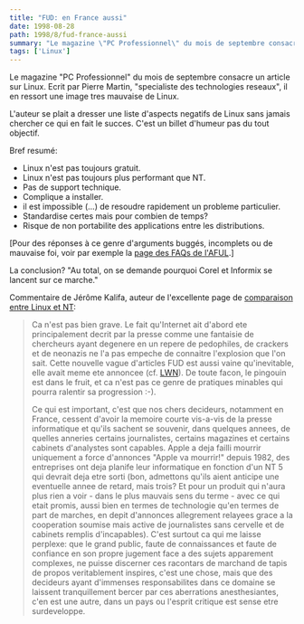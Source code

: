 ```yaml
---
title: "FUD: en France aussi"
date: 1998-08-28
path: 1998/8/fud-france-aussi
summary: "Le magazine \"PC Professionnel\" du mois de septembre consacre un article sur Linux."
tags: ['Linux']
---
```


<P>
Le magazine "PC Professionnel" du mois de septembre consacre un article
sur Linux.  Ecrit par Pierre Martin, "specialiste des technologies
reseaux", il en ressort une image tres mauvaise de Linux.
</P>

<P>
L'auteur se plait a dresser une liste d'aspects negatifs de Linux sans
jamais chercher ce qui en fait le succes. C'est un billet d'humeur pas
du tout objectif.
</P>

<P>
Bref resumé:
</P>

<UL>

<LI>Linux n'est pas toujours gratuit.
<LI>Linux n'est pas toujours plus performant que NT.
<LI>Pas de support technique.
<LI>Complique a installer.
<LI>il est impossible (...) de resoudre rapidement un probleme
particulier.
<LI>Standardise certes mais pour combien de temps?
<LI>Risque de non portabilite des applications entre les distributions.
</UL>

<P>
[Pour des réponses à ce genre d'arguments buggés, incomplets ou de
mauvaise foi, voir par exemple la <A HREF="http://www.aful.org/faqs/">page
des FAQs de l'AFUL</A>.]
</P>

<P>
La conclusion?  "Au total, on se demande pourquoi Corel et Informix se
lancent sur ce marche."
</P>

<P>
Commentaire de Jérôme Kalifa, auteur de l'excellente page de
<A HREF="http://www.linux-center.org/articles/9807/NT.html">comparaison
entre Linux et NT</A>:
</P>

<BLOCKQUOTE>
<P>
Ca n'est pas bien grave. Le fait qu'Internet ait d'abord ete
principalement decrit par la presse comme une fantaisie de chercheurs
ayant degenere en un repere de pedophiles, de crackers et de neonazis ne
l'a pas empeche de connaitre l'explosion que l'on sait. Cette nouvelle
vague d'articles FUD est aussi vaine qu'inevitable, elle avait meme
ete annoncee (cf. <A HREF="http://lwn.net/">LWN</A>). De toute facon,
le pingouin est dans le fruit, et ca n'est pas ce genre de pratiques
minables qui pourra ralentir sa progression :-).
</P>

<P>
Ce qui est important, c'est que nos chers decideurs, notamment en
France, cessent d'avoir la memoire courte vis-a-vis de la presse
informatique et qu'ils sachent se souvenir, dans quelques annees, de
quelles anneries certains journalistes, certains magazines et certains
cabinets d'analystes sont capables. Apple a deja failli mourrir
uniquement a force d'annonces "Apple va mourrir!" depuis 1982, des
entreprises ont deja planife leur informatique en fonction d'un NT 5
qui devrait deja etre sorti (bon, admettons qu'ils aient anticipe une
eventuelle annee de retard, mais trois? Et pour un produit qui n'aura
plus rien a voir - dans le plus mauvais sens du terme - avec ce qui
etait promis, aussi bien en termes de technologie qu'en termes de part
de marches, en depit d'annonces allegrement relayees grace a la
cooperation soumise mais active de journalistes sans cervelle et de
cabinets remplis d'incapables). C'est surtout ca qui me laisse
perplexe: que le grand public, faute de connaissances et faute de
confiance en son propre jugement face a des sujets apparement
complexes, ne puisse discerner ces racontars de marchand de tapis de
propos veritablement inspires, c'est une chose, mais que des decideurs
ayant d'immenses responsabilites dans ce domaine se laissent
tranquillement bercer par ces aberrations anesthesiantes, c'en est une
autre, dans un pays ou l'esprit critique est sense etre surdeveloppe.
</P>

</BLOCKQUOTE>


